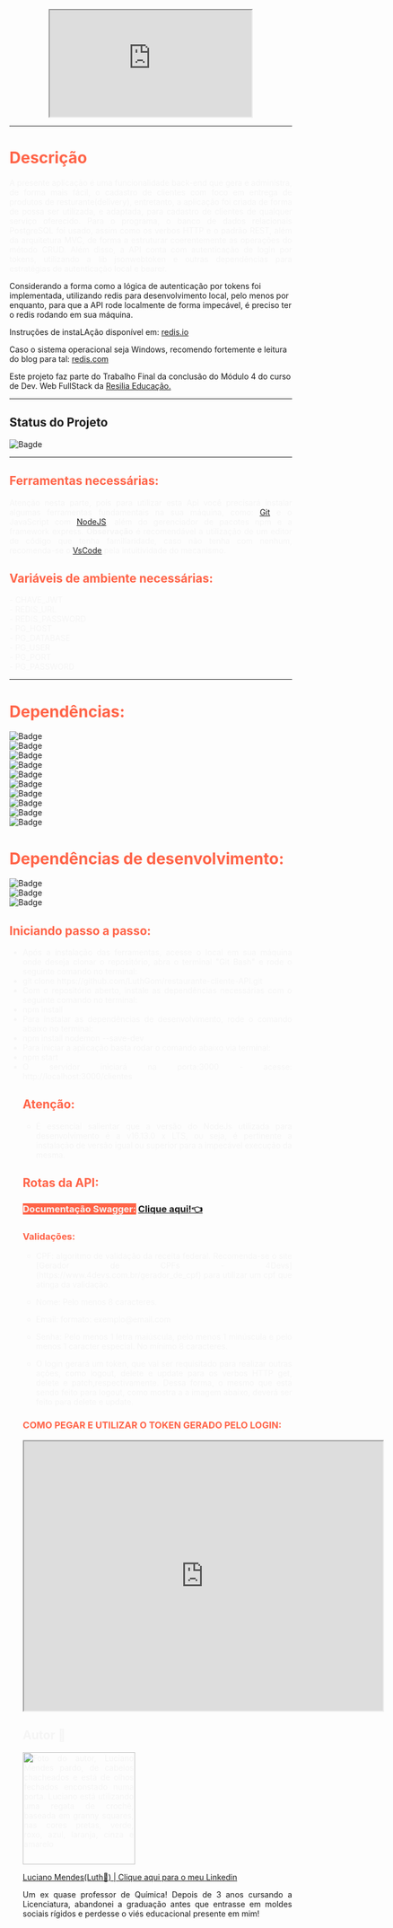 <p align="center">
<iframe src="https://drive.google.com/file/d/13bUQw6NeFpTEFxGutuXUyZbdbek3w-9f/preview" width="360" height="190" allow="autoplay"></iframe>
</p>

---

<h1 style="color: tomato">Descrição</h1>
<p style="text-align: justify; color: whitesmoke">A presente aplicação é uma funcionalidade back-end que gera e administra, de forma mais fácil, o cadastro de clientes com foco em entrega de produtos de resturante(delivery), entretanto, a aplicação foi criada de forma de possa ser utilizada, e adaptada, para cadastro de clientes de qualquer serviço oferecido. Para o programa, o banco de dados relacionais PostgreSQL foi usado, assim como os verbos HTTP e o padrão REST, além da arquitetura MVC, de forma a estruturar coerentemente as operações do método CRUD. Além disso, a API conta com autenticação de login por tokens, utilizando a lib jsonwebtoken e outras dependências para estratégias de autenticação local e bearer.

Considerando a forma como a lógica de autenticação por tokens foi implementada, utilizando redis para desenvolvimento local, pelo menos por enquanto, para que a API rode localmente de forma impecável, é preciso ter o redis rodando em sua máquina.

Instruções de instaLAção disponível em:
[redis.io](https://redis.io/docs/getting-started/installation/install-redis-on-linux/)

Caso o sistema operacional seja Windows, recomendo fortemente e leitura do blog para tal: [redis.com](https://redis.com/blog/redis-on-windows-10/)

Este projeto faz parte do Trabalho Final da conclusão do Módulo 4 do curso de Dev. Web FullStack da <a href="https://www.resilia.com.br">Resilia Educação.</a></p>

---

## Status do Projeto

![Bagde](https://img.shields.io/badge/Status%20do%20Projeto-Concluído-green)

---

## <span style="color: tomato">Ferramentas necessárias:</span>

<p style="text-align: justify; color: whitesmoke">Atenção nesta parte, pois para utilizar esta Api você precisará instalar algumas ferramentas fundamentais na sua máquina, como: <a href="https://www.gitkraken.com/download?utm_term=git&utm_campaign=1+%7C+1+GK+Git+GUI+-+Search&utm_source=adwords&utm_medium=ppc&hsa_acc=1130375851&hsa_cam=393455543&hsa_grp=23981425823&hsa_ad=550570964612&hsa_src=g&hsa_tgt=kwd-247385313&hsa_kw=git&hsa_mt=e&hsa_net=adwords&hsa_ver=3&gclid=Cj0KCQiA-qGNBhD3ARIsAO_o7ym_H2X6ZGqwCZJqFF5FFzq4fVkZ1h6JujQY4yk9UI5bf2cnWf-Ez-EaAstwEALw_wcB">Git</a> e o JavaScript com <a href="https://nodejs.org/en/download/">NodeJS</a>, além do gerenciador de pacotes npm e a framework express. 
<strong>Observação</strong> é recomendável a utilização de um editor de código que tenha familiaridade, caso não tenha com nenhum, recomenda-se o <a href="https://code.visualstudio.com/download">VsCode</a> pela intuitividade do mecanismo.


## <span style="color: tomato">Variáveis de ambiente necessárias:</span>

<span style="color: whitesmoke">
- CHAVE_JWT <br>
- REDIS_URL <br>
- REDIS_PASSWORD <br>
- PG_HOST <br>
- PG_DATABASE <br>
- PG_USER <br>
- PG_PORT <br>
- PG_PASSWORD <br>
</span>

---

# <span style="color: tomato">Dependências:</span>

![Badge](https://img.shields.io/badge/"bcrypt"-"%5E5.0.1"-red)<br>
![Badge](https://img.shields.io/badge/"cors"-"%5E2.8.5"-orange)<br>
![Badge](https://img.shields.io/badge/"dotenv"-"%5E16.0.0"-yellow)<br>
![Badge](https://img.shields.io/badge/"express"-"%5E4.17.1"-green)<br>
![Badge](https://img.shields.io/badge/"jsonwebtoken"-"%5E8.5.1"-blue)<br>
![Badge](https://img.shields.io/badge/"passport"-"%5E0.5.2"-purple)<br>
![Badge](https://img.shields.io/badge/"passportLocal"-"%5E1.0.0"-pink)<br>
![Badge](https://img.shields.io/badge/"passportHttpBearer"-"%5E1.0.1"-white)<br>
![Badge](https://img.shields.io/badge/"redis"-"%5E4.0.4"-black)<br>
![Badge](https://img.shields.io/badge/"sqlite3"-"%5E5.0.2"-roxy)<br>

# <span style="color: tomato">Dependências de desenvolvimento:</span>

![Badge](https://img.shields.io/badge/"jest"-"%5E27.4.7"-white) <br>
![Badge](https://img.shields.io/badge/"nodemon"-"%5E2.0.15"-black)<br>
![Badge](https://img.shields.io/badge/"supertest"-"%5E6.2.2"-white)<br>



## <span style="color: tomato">Iniciando passo a passo:</span>



<ul style="text-align: justify; color: whitesmoke"> 
<li>Após a instalação das ferramentas, acesse o local em sua máquina onde deseja clonar o repositório, abra o terminal "Git Bash"
e rode o seguinte comando no terminal:</li>
<li> git clone https://github.com/LuthGom/restaurante-cliente-API.git </li>
<li>Com o repositório aberto, instale as dependências necessárias com o seguinte comando no terminal:</li>
<li> npm install </li>
<li>Para instalar as dependências de desenvolvimento, rode o comando abaixo no terminal:</li>
<li> npm install nodemon --save-dev</li>
<li>Para iniciar a aplicação basta rodar o comando abaixo via terminal:</li>
<li> npm start</li>
<li> O servidor iniciará na porta:3000 - acesse: http://localhost:3000/clientes</li>

## <span style="color: tomato">Atenção:</span>


<ul style="text-align: justify; color: whitesmoke">
 <li>É essencial salientar que a versão do NodeJs utilizada para desenvolvimento é a v16.13.0 x LTS, ou seja, é pertinente a instalação de versão igual ou superior para a impecável execução da mesma.</li>

 </ul>


## <span style="color: tomato">Rotas da API:</span>

### <span style="color: whitesmoke; background-color: tomato">Documentação Swagger:</span> <a href="https://restaurant-client-api.herokuapp.com/docs/">Clique aqui!👈</a>

### <span style="color: tomato">Validações:</span> 
 - <p style="color:whitesmoke; text-align: justify">CPF: algoritmo de validação da receita federal. Recomenda-se o site [Gerador de CPFs - 4Devs](https://www.4devs.com.br/gerador_de_cpf) para utilizar um cpf que atinga da validação.</p>

- <p style="color:whitesmoke; text-align: justify"> Nome: Pelo menos 8 caracteres.</p>

- <p style="color:whitesmoke; text-align: justify"> Email: formato: exemplo@email.com</p>

- <p style="color:whitesmoke; text-align: justify"> Senha: Pelo menos 1 letra maiúscula, pelo menos 1 minúscula e pelo menos 1 caracter especial. No mínimo 8 caracteres.</p>

- <p style="color:whitesmoke; text-align: justify"> O login gerará um token, que vai ser requisitado para realizar outras ações, como logout, delete e update para os verbos HTTP get, delete e patch,respectivamente. Dessa forma, o mesmo que está sendo feito para logout, como mostra a a imagem abaixo, deverá ser feito para delete e update.</p>

### <span style="color:tomato; text-align: justify">COMO PEGAR E UTILIZAR O TOKEN GERADO PELO LOGIN:</span>

<iframe src="https://drive.google.com/file/d/1CIPaDjQBGr6G9OmTLqLZDKF7LaYYdzL1/preview" width="640" height="480" allow="autoplay"></iframe>

## Autor 🌈

<img src="https://avatars.githubusercontent.com/u/88147834?v=4" alt="Foto do autor, Luciano Mendes pardo, de cabelos chacheados e está de olhos fechados enconstado numa porta. Luciano está utilizando uma regata de crochê, baseada em granny squares, nas cores pretas, verde, roxo, azul, laranja, cinza e amarelo" width = 200px heigth= 200px>

<a href="https://www.linkedin.com/in/dev-luciano-mendes/">Luciano Mendes(Luth🌈) | Clique aqui para o meu Linkedin<a/>

<p>Um ex quase professor de Química!
Depois de 3 anos cursando a Licenciatura, abandonei a graduação antes que entrasse em moldes sociais rígidos
e perdesse o viés educacional presente em mim!</p>
